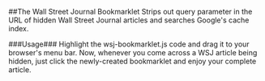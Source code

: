##The Wall Street Journal Bookmarklet
Strips out query parameter in the URL of hidden Wall Street Journal articles and searches Google's cache index. 

###Usage###
Highlight the wsj-bookmarklet.js code and drag it to your browser's menu bar. Now, whenever you come across a WSJ article being hidden, just click the newly-created bookmarklet and enjoy your complete article.